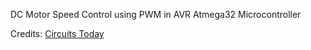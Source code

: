 DC Motor Speed Control using PWM in AVR Atmega32 Microcontroller

Credits: <a href="http://www.circuitstoday.com/dc-motor-speed-control-using-pwm-avr">Circuits Today</a>

